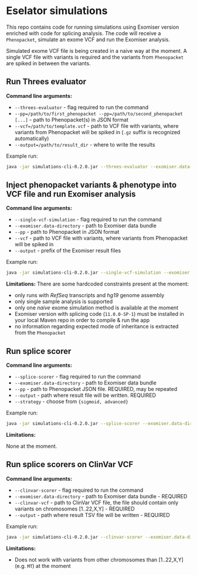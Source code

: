 # Eselator simulations

This repo contains code for running simulations using Exomiser version enriched with code for splicing analysis. The code will receive a `Phenopacket`, simulate an exome VCF and run the Exomiser analysis.

Simulated exome VCF file is being created in a naive way at the moment. A single VCF file with variants is required and the variants from `Phenopacket` are spiked in between the variants.

## Run Threes evaluator

**Command line arguments:**
- `--threes-evaluator` - flag required to run the command 
- `--pp=/path/to/first_phenopacket --pp=/path/to/second_phenopacket [...]` - path to Phenopacket(s) in JSON format  
- `--vcf=/path/to/template.vcf` - path to VCF file with variants, where variants from Phenopacket will be spiked in (`.gz` suffix is recognized automatically)  
- `--output=/path/to/result_dir` - where to write the results

Example run:
```bash
java -jar simulations-cli-0.2.0.jar --threes-evaluator --exomiser.data-directory=/path/to/exomiser-data/directory --pp=/path/to/phenopacket.json --vcf=/path/to/template.vcf --output=/path/to/output
```

## Inject phenopacket variants & phenotype into VCF file and run Exomiser analysis 

**Command line arguments:**
- `--single-vcf-simulation` - flag required to run the command
- `--exomiser.data-directory` - path to Exomiser data bundle
- `--pp` - path to Phenopacket in JSON format
- `--vcf` - path to VCF file with variants, where variants from Phenopacket will be spiked in
- `--output` - prefix of the Exomiser result files

Example run:
```bash
java -jar simulations-cli-0.2.0.jar --single-vcf-simulation --exomiser.data-directory=/path/to/exomiser-data/directory --pp=/path/to/phenopacket.json --vcf=/path/to/vcf --output=/path/to/output
```

**Limitations:**
There are some hardcoded constraints present at the moment:

- only runs with *RefSeq* transcripts and *hg19* genome assembly
- only single sample analysis is supported
- only one *naive* exome simulation method is available at the moment
- Exomiser version with splicing code (`11.0.0-SP-1`) must be installed in your local Maven repo in order to compile & run the app
- no information regarding expected mode of inheritance is extracted from the `Phenopacket` 

## Run splice scorer

**Command line arguments:**
- `--splice-scorer` - flag required to run the command
- `--exomiser.data-directory` - path to Exomiser data bundle
- `--pp` - path to Phenopacket JSON file. REQUIRED, may be repeated
- `--output` - path where result file will be written. REQUIRED
- `--strategy` - choose from `{sigmoid, advanced}`

Example run:
```bash
java -jar simulations-cli-0.2.0.jar --splice-scorer --exomiser.data-directory=/path/to/exomiser-data/directory --pp=/path/to/first_phenopacket.json --pp=/path/to/second_phenopacket.json --output=/path/to/output_file --strategy=advanced
```

**Limitations:**

None at the moment.

## Run splice scorers on ClinVar VCF

**Command line arguments:**
- `--clinvar-scorer` - flag required to run the command
- `--exomiser.data-directory` - path to Exomiser data bundle - REQUIRED
- `--clinvar-vcf` - path to ClinVar VCF file, the file should contain only variants on chromosomes \[1..22,X,Y\] - REQUIRED
- `--output` - path where result TSV file will be written - REQUIRED

Example run:
```bash
java -jar simulations-cli-0.2.0.jar --clinvar-scorer --exomiser.data-directory=/path/to/exomiser-data/directory --clinvar-vcf=/path/to/clinvar_vcf.gz  --output=/path/to/output_file.tsv
```

**Limitations:**

- Does not work with variants from other chromosomes than \[1..22,X,Y\] (e.g. `MT`) at the moment   
